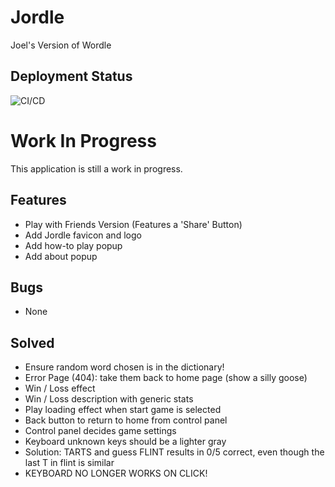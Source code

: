 # Jordle
Joel's Version of Wordle

## Deployment Status
![CI/CD](https://github.com/joelsmith-2019/jordle/workflows/Node.js%20CI/badge.svg)

# Work In Progress
This application is still a work in progress.

## Features
- Play with Friends Version (Features a 'Share' Button)
- Add Jordle favicon and logo
- Add how-to play popup
- Add about popup

## Bugs
- None

## Solved
- Ensure random word chosen is in the dictionary!
- Error Page (404): take them back to home page (show a silly goose)
- Win / Loss effect
- Win / Loss description with generic stats
- Play loading effect when start game is selected
- Back button to return to home from control panel
- Control panel decides game settings
- Keyboard unknown keys should be a lighter gray
- Solution: TARTS and guess FLINT results in 0/5 correct, even though the last T in flint is similar
- KEYBOARD NO LONGER WORKS ON CLICK!

